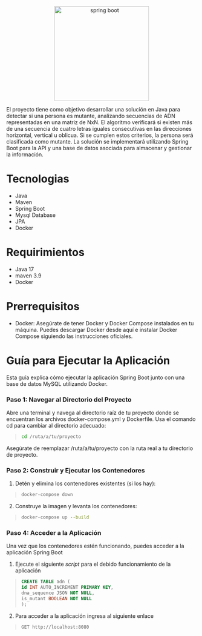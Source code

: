 <div align="center">
    <img src="https://download.logo.wine/logo/Spring_Framework/Spring_Framework-Logo.wine.png" width="250" alt="spring boot" />
</div>

El proyecto tiene como objetivo desarrollar una solución en Java para detectar si una persona es mutante, analizando secuencias de ADN representadas en una matriz de NxN. El algoritmo verificará si existen más de una secuencia de cuatro letras iguales consecutivas en las direcciones horizontal, vertical u oblicua. Si se cumplen estos criterios, la persona será clasificada como mutante. La solución se implementará utilizando Spring Boot para la API y una base de datos asociada para almacenar y gestionar la información.

# Tecnologias
- Java
- Maven
- Spring Boot
- Mysql Database
- JPA
- Docker

# Requirimientos
- Java 17
- maven 3.9
- Docker

# Prerrequisitos

* Docker: Asegúrate de tener Docker y Docker Compose instalados en tu máquina. Puedes descargar Docker desde aquí e instalar Docker Compose siguiendo las instrucciones oficiales.

# Guía para Ejecutar la Aplicación

Esta guía explica cómo ejecutar la aplicación Spring Boot junto con una base de datos MySQL utilizando Docker.

### Paso 1: Navegar al Directorio del Proyecto

Abre una terminal y navega al directorio raíz de tu proyecto donde se encuentran los archivos docker-compose.yml y Dockerfile. Usa el comando cd para cambiar al directorio adecuado:

>```bash
> cd /ruta/a/tu/proyecto
>```

Asegúrate de reemplazar /ruta/a/tu/proyecto con la ruta real a tu directorio de proyecto.

### Paso 2: Construir y Ejecutar los Contenedores

1. Detén y elimina los contenedores existentes (si los hay):

>```bash
> docker-compose down
>```

2. Construye la imagen y levanta los contenedores:

>```bash
> docker-compose up --build
>```

### Paso 4: Acceder a la Aplicación

Una vez que los contenedores estén funcionando, puedes acceder a la aplicación Spring Boot

1. Ejecute el siguiente *script* para el debido funcionamiento de la aplicación
>```sql
> CREATE TABLE adn (
> id INT AUTO_INCREMENT PRIMARY KEY,
> dna_sequence JSON NOT NULL,
> is_mutant BOOLEAN NOT NULL
>);
>```
>
2. Para acceder a la aplicación ingresa al siguiente enlace 
>```http request
>GET http://localhost:8080
>```
